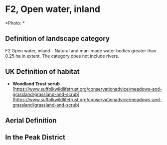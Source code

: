 # F2, Open water, inland


*Photo: *

## Definition of landscape category

F2 Open water, inland - Natural and man-made water bodies greater than 0.25 ha in extent. The category does not include rivers.

## UK Definition of habitat

* **Woodland Trust scrub** [https://www.suffolkwildlifetrust.org/conservationadvice/meadows-and-grassland/grassland-and-scrub](https://www.suffolkwildlifetrust.org/conservationadvice/meadows-and-grassland/grassland-and-scrub)

## Aerial Definition



## In the Peak District
